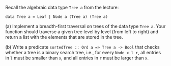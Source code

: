 Recall the algebraic data type `Tree a` from the lecture:
```
data Tree a = Leaf | Node a (Tree a) (Tree a)
```

(a) Implement a breadth-first traversal on trees of the data type `Tree a`. Your function should traverse a given tree level by level (from left to right) and return a list with the elements that are stored in the tree.

(b) Write a predicate `sortedTree :: Ord a => Tree a -> Bool` that checks whether a tree is a binary search tree, i.e., for every `Node x l r`, all entries in `l` must be smaller than `x`, and all entries in `r` must be larger than `x`.
